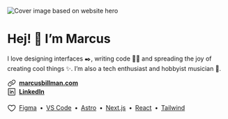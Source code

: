 ![Cover image based on website hero](https://github.com/marcusbillman/marcusbillman.com-2024/blob/main/web/public/assets/images/social-embed-en.jpg?raw=true)

# Hej! 👋 I’m Marcus

I love designing interfaces ✒️, writing code 👨‍💻 and spreading the joy of creating cool things ✨. I’m also a tech enthusiast and hobbyist musician 🎹.

<a href="https://marcusbillman.com" style="display: flex; gap: 0.5em; align-items: center; font-weight: bold;">
    <svg xmlns="http://www.w3.org/2000/svg" width="20" height="20" fill="6B7280" viewBox="0 0 256 256"><path d="M240,88.23a54.43,54.43,0,0,1-16,37L189.25,160a54.27,54.27,0,0,1-38.63,16h-.05A54.63,54.63,0,0,1,96,119.84a8,8,0,0,1,16,.45A38.62,38.62,0,0,0,150.58,160h0a38.39,38.39,0,0,0,27.31-11.31l34.75-34.75a38.63,38.63,0,0,0-54.63-54.63l-11,11A8,8,0,0,1,135.7,59l11-11A54.65,54.65,0,0,1,224,48,54.86,54.86,0,0,1,240,88.23ZM109,185.66l-11,11A38.41,38.41,0,0,1,70.6,208h0a38.63,38.63,0,0,1-27.29-65.94L78,107.31A38.63,38.63,0,0,1,144,135.71a8,8,0,0,0,16,.45A54.86,54.86,0,0,0,144,96a54.65,54.65,0,0,0-77.27,0L32,130.75A54.62,54.62,0,0,0,70.56,224h0a54.28,54.28,0,0,0,38.64-16l11-11A8,8,0,0,0,109,185.66Z"></path></svg>
    marcusbillman.com
</a>

<a href="https://www.linkedin.com/in/marcusbillman" style="display: flex; gap: 0.5em; align-items: center; font-weight: bold;">
    <svg xmlns="http://www.w3.org/2000/svg" width="20" height="20" fill="6B7280" viewBox="0 0 256 256"><path d="M216,24H40A16,16,0,0,0,24,40V216a16,16,0,0,0,16,16H216a16,16,0,0,0,16-16V40A16,16,0,0,0,216,24Zm0,192H40V40H216V216ZM96,112v64a8,8,0,0,1-16,0V112a8,8,0,0,1,16,0Zm88,28v36a8,8,0,0,1-16,0V140a20,20,0,0,0-40,0v36a8,8,0,0,1-16,0V112a8,8,0,0,1,15.79-1.78A36,36,0,0,1,184,140ZM100,84A12,12,0,1,1,88,72,12,12,0,0,1,100,84Z"></path></svg>
    LinkedIn
</a>

<div style="display: flex; gap: 0.5em; align-items: center; margin-top: 1.2em;">
    <svg xmlns="http://www.w3.org/2000/svg" width="20" height="20" fill="6B7280" viewBox="0 0 256 256"><path d="M178,40c-20.65,0-38.73,8.88-50,23.89C116.73,48.88,98.65,40,78,40a62.07,62.07,0,0,0-62,62c0,70,103.79,126.66,108.21,129a8,8,0,0,0,7.58,0C136.21,228.66,240,172,240,102A62.07,62.07,0,0,0,178,40ZM128,214.8C109.74,204.16,32,155.69,32,102A46.06,46.06,0,0,1,78,56c19.45,0,35.78,10.36,42.6,27a8,8,0,0,0,14.8,0c6.82-16.67,23.15-27,42.6-27a46.06,46.06,0,0,1,46,46C224,155.61,146.24,204.15,128,214.8Z"></path></svg>
    <a href="https://figma.com">Figma</a> •
    <a href="https://code.visualstudio.com">VS Code</a> •
    <a href="https://astro.build">Astro</a> •
    <a href="https://nextjs.org">Next.js</a> •
    <a href="https://react.dev">React</a> •
    <a href="https://tailwindcss.com">Tailwind</a>
</div>